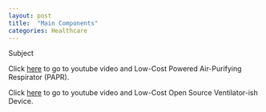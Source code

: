 ```yaml
---
layout: post
title:  "Main Components"
categories: Healthcare
---
```


Subject 


 Click <a href="https://www.youtube.com/watch?v=oS6GA83nbds">here</a> to go to youtube video and Low-Cost Powered Air-Purifying Respirator (PAPR).


 Click <a href="https://www.youtube.com/watch?v=n57u1NvXBgw">here</a> to go to youtube video and Low-Cost Open Source Ventilator-ish Device.


